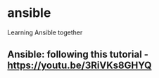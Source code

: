# ansible
Learning Ansible together

## Ansible: following this tutorial - https://youtu.be/3RiVKs8GHYQ
